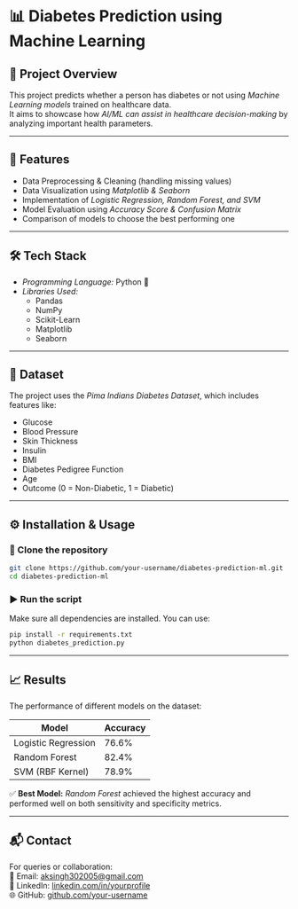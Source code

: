 # 📊 Diabetes Prediction using Machine Learning  

## 📌 Project Overview  
This project predicts whether a person has diabetes or not using *Machine Learning models* trained on healthcare data.  
It aims to showcase how *AI/ML can assist in healthcare decision-making* by analyzing important health parameters.  

---

## 🚀 Features  
- Data Preprocessing & Cleaning (handling missing values)  
- Data Visualization using *Matplotlib & Seaborn*  
- Implementation of *Logistic Regression, Random Forest, and SVM*  
- Model Evaluation using *Accuracy Score & Confusion Matrix*  
- Comparison of models to choose the best performing one  

---

## 🛠 Tech Stack  
- *Programming Language:* Python 🐍  
- *Libraries Used:*  
  - Pandas  
  - NumPy  
  - Scikit-Learn  
  - Matplotlib  
  - Seaborn  

---

## 📂 Dataset  
The project uses the *Pima Indians Diabetes Dataset*, which includes features like:  
- Glucose  
- Blood Pressure  
- Skin Thickness  
- Insulin  
- BMI  
- Diabetes Pedigree Function  
- Age  
- Outcome (0 = Non-Diabetic, 1 = Diabetic)  

---

## ⚙ Installation & Usage  

### ⿡ Clone the repository  
```bash
git clone https://github.com/your-username/diabetes-prediction-ml.git
cd diabetes-prediction-ml
```

### ▶ Run the script  
Make sure all dependencies are installed. You can use:
```bash
pip install -r requirements.txt
python diabetes_prediction.py
```

---

## 📈 Results  
The performance of different models on the dataset:

| Model              | Accuracy |
|--------------------|----------|
| Logistic Regression| 76.6%    |
| Random Forest      | 82.4%    |
| SVM (RBF Kernel)   | 78.9%    |

✅ **Best Model:** *Random Forest* achieved the highest accuracy and performed well on both sensitivity and specificity metrics.

---

## 📬 Contact  

For queries or collaboration:  
📧 Email: aksingh302005@gmail.com  
💼 LinkedIn: [linkedin.com/in/yourprofile](www.linkedin.com/in/aditya-singh-rajput2005)  
🌐 GitHub: [github.com/your-username](https://github.com/aditya30-2005-eng)
